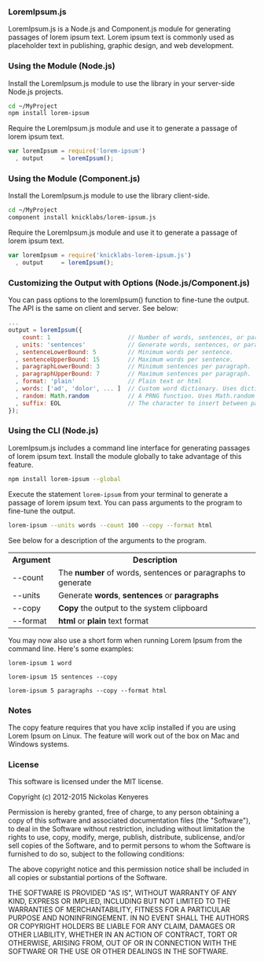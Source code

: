 ### LoremIpsum.js

LoremIpsum.js is a Node.js and Component.js module for generating passages of lorem ipsum text. Lorem ipsum text is commonly used as placeholder text in publishing, graphic design, and web development.

### Using the Module (Node.js)

Install the LoremIpsum.js module to use the library in your server-side Node.js projects.
```bash
cd ~/MyProject
npm install lorem-ipsum
```

Require the LoremIpsum.js module and use it to generate a passage of lorem ipsum text.

```javascript
var loremIpsum = require('lorem-ipsum')
  , output     = loremIpsum();
```

### Using the Module (Component.js)

Install the LoremIpsum.js module to use the library client-side.

```bash
cd ~/MyProject
component install knicklabs/lorem-ipsum.js
```

Require the LoremIpsum.js module and use it to generate a passage of lorem ipsum text.

```javascript
var loremIpsum = require('knicklabs-lorem-ipsum.js')
  , output     = loremIpsum();
```

### Customizing the Output with Options (Node.js/Component.js)

You can pass options to the loremIpsum() function to fine-tune the output. The API is the same on client and server. See below:

```javascript
...
output = loremIpsum({
    count: 1                      // Number of words, sentences, or paragraphs to generate.
  , units: 'sentences'            // Generate words, sentences, or paragraphs.
  , sentenceLowerBound: 5         // Minimum words per sentence.
  , sentenceUpperBound: 15        // Maximum words per sentence.
  , paragraphLowerBound: 3        // Minimum sentences per paragraph.
  , paragraphUpperBound: 7        // Maximum sentences per paragraph.
  , format: 'plain'               // Plain text or html
  , words: ['ad', 'dolor', ... ]  // Custom word dictionary. Uses dictionary.words (in lib/dictionary.js) by default.
  , random: Math.random           // A PRNG function. Uses Math.random by default
  , suffix: EOL                   // The character to insert between paragraphs. Defaults to default EOL for your OS.
});
```

### Using the CLI (Node.js)

LoremIpsum.js includes a command line interface for generating passages of lorem ipsum text. Install the module globally to take advantage of this feature.

```bash
npm install lorem-ipsum --global
```

Execute the statement `lorem-ipsum` from your terminal to generate a passage of lorem ipsum text. You can pass arguments to the program to fine-tune the output.

```bash
lorem-ipsum --units words --count 100 --copy --format html
```

See below for a description of the arguments to the program.

<table>
  <tr>
    <th>Argument</th>
    <th>Description</th>
  </tr>
  <tr>
    <td>--count</td>
    <td>The <strong>number</strong> of words, sentences or paragraphs to generate</td>
  </tr>
  <tr>
    <td>--units</td>
    <td>Generate <strong>words</strong>, <strong>sentences</strong> or <strong>paragraphs</strong></td>
  </tr>
  <tr>
    <td>--copy</td>
    <td><strong>Copy</strong> the output to the system clipboard</td>
  </tr>
  <tr>
    <td>--format</td>
    <td><strong>html</strong> or <strong>plain</strong> text format</td>
  </tr>
</table>

You may now also use a short form when running Lorem Ipsum from the command line. Here's some examples:

```
lorem-ipsum 1 word
```

```
lorem-ipsum 15 sentences --copy
```

```
lorem-ipsum 5 paragraphs --copy --format html
```

### Notes

The copy feature requires that you have xclip installed if you are using Lorem Ipsum on Linux. The feature will work out of the box on Mac and Windows systems.

### License

This software is licensed under the MIT license.

Copyright (c) 2012-2015 Nickolas Kenyeres

Permission is hereby granted, free of charge, to any person obtaining a copy of this software and associated documentation files (the "Software"), to deal in the Software without restriction, including without limitation the rights to use, copy, modify, merge, publish, distribute, sublicense, and/or sell copies of the Software, and to permit persons to whom the Software is furnished to do so, subject to the following conditions:

The above copyright notice and this permission notice shall be included in all copies or substantial portions of the Software.

THE SOFTWARE IS PROVIDED "AS IS", WITHOUT WARRANTY OF ANY KIND, EXPRESS OR IMPLIED, INCLUDING BUT NOT LIMITED TO THE WARRANTIES OF MERCHANTABILITY, FITNESS FOR A PARTICULAR PURPOSE AND NONINFRINGEMENT. IN NO EVENT SHALL THE AUTHORS OR COPYRIGHT HOLDERS BE LIABLE FOR ANY CLAIM, DAMAGES OR OTHER LIABILITY, WHETHER IN AN ACTION OF CONTRACT, TORT OR OTHERWISE, ARISING FROM, OUT OF OR IN CONNECTION WITH THE SOFTWARE OR THE USE OR OTHER DEALINGS IN THE SOFTWARE.
